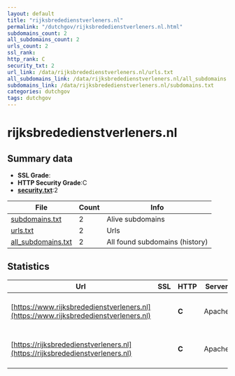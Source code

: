 ```yaml
---
layout: default
title: "rijksbrededienstverleners.nl"
permalink: "/dutchgov/rijksbrededienstverleners.nl.html"
subdomains_count: 2
all_subdomains_count: 2
urls_count: 2
ssl_rank: 
http_rank: C
security_txt: 2
url_link: /data/rijksbrededienstverleners.nl/urls.txt
all_subdomains_link: /data/rijksbrededienstverleners.nl/all_subdomains.txt
subdomains_link: /data/rijksbrededienstverleners.nl/subdomains.txt
categories: dutchgov
tags: dutchgov
---
```



# rijksbrededienstverleners.nl
## Summary data


 - **SSL Grade**:
 - **HTTP Security Grade**:C
 - **[security.txt](https://www.digitaleoverheid.nl/nieuws/standaard-security-txt-nu-verplicht-voor-overheid/)**:2


| File       | Count | Info |
|------------|-------|------|
|[subdomains.txt](/DutchGovScope/data/rijksbrededienstverleners.nl/subdomains.txt)|2|Alive subdomains|
|[urls.txt](/DutchGovScope/data/rijksbrededienstverleners.nl/urls.txt)|2|Urls|
|[all_subdomains.txt](/DutchGovScope/data/rijksbrededienstverleners.nl/all_subdomains.txt)|2|All found subdomains (history)|


## Statistics


| Url | SSL | HTTP | Server | Cookie | HSTS | CORS | CTO | CSP | XFO | XXP | RP |FP| Tech |Title |
|--------|-------|-------|------|------|------|------|------|------|------|------|------|------|------|------|
|[https://www.rijksbrededienstverleners.nl](https://www.rijksbrededienstverleners.nl)| | **C**|Apache| |:white_check_mark: | | | | | | :white_check_mark: | |Apache HTTP Server HSTS|Landschapskaart...|
|[https://rijksbrededienstverleners.nl](https://rijksbrededienstverleners.nl)| | **C**|Apache| |:white_check_mark: | | | | | | :white_check_mark: | |Apache HTTP Server HSTS|301 Moved Perman...|

